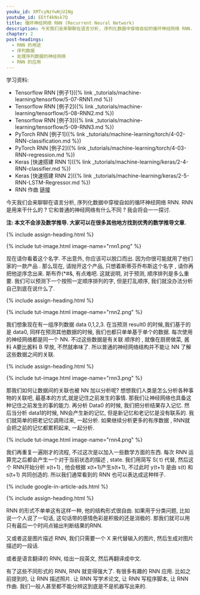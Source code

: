 ```yaml
---
youku_id: XMTcyNzYwNjU1Ng
youtube_id: EEtf4kNsk7Q
title: 循环神经网络 RNN (Recurrent Neural Network)
description: 今天我们会来聊聊在语言分析, 序列化数据中穿梭自如的循环神经网络 RNN. RNN 是用来干什么的 ? 它和普通的神经网络有什么不同 ? 我会将会一一探讨.
chapter: 2
post-headings:
  - RNN 的用途
  - 序列数据
  - 处理序列数据的神经网络
  - RNN 的应用
---
```


学习资料:
  * Tensorflow RNN [例子1]({% link _tutorials/machine-learning/tensorflow/5-07-RNN1.md %})
  * Tensorflow RNN [例子2]({% link _tutorials/machine-learning/tensorflow/5-08-RNN2.md %})
  * Tensorflow RNN [例子3]({% link _tutorials/machine-learning/tensorflow/5-09-RNN3.md %})
  * PyTorch RNN [例子1]({% link _tutorials/machine-learning/torch/4-02-RNN-classification.md %})
  * PyTorch RNN [例子2]({% link _tutorials/machine-learning/torch/4-03-RNN-regression.md %})
  * Keras [快速搭建 RNN 1]({% link _tutorials/machine-learning/keras/2-4-RNN-classifier.md %})
  * Keras [快速搭建 RNN 2]({% link _tutorials/machine-learning/keras/2-5-RNN-LSTM-Regressor.md %})
  * RNN 作曲 [链接](http://www.hexahedria.com/2015/08/03/composing-music-with-recurrent-neural-networks/)



今天我们会来聊聊在语言分析, 序列化数据中穿梭自如的循环神经网络 RNN. RNN 是用来干什么的 ? 它和普通的神经网络有什么不同 ? 我会将会一一探讨.


**注: 本文不会涉及数学推导. 大家可以在很多其他地方找到优秀的数学推导文章.**




{% include assign-heading.html %}

{% include tut-image.html image-name="rnn1.png" %}

现在请你看着这个名字. 不出意外, 你应该可以脱口而出. 因为你很可能就用了他们家的一款产品 . 那么现在, 请抛开这个产品, 只想着斯蒂芬乔布斯这个名字 , 请你再把他逆序念出来. 斯布乔(*#&, 有点难吧. 这就说明, 对于预测, 顺序排列是多么重要. 我们可以预测下一个按照一定顺序排列的字, 但是打乱顺序, 我们就没办法分析自己到底在说什么了.



{% include assign-heading.html %}

{% include tut-image.html image-name="rnn2.png" %}

我们想象现在有一组序列数据 data 0,1,2,3. 在当预测 result0 的时候,我们基于的是 data0, 同样在预测其他数据的时候, 我们也都只单单基于单个的数据. 每次使用的神经网络都是同一个 NN. 不过这些数据是有关联 顺序的 , 就像在厨房做菜, 酱料 A要比酱料 B 早放, 不然就串味了. 所以普通的神经网络结构并不能让 NN 了解这些数据之间的关联.



{% include assign-heading.html %}

{% include tut-image.html image-name="rnn3.png" %}

那我们如何让数据间的关联也被 NN 加以分析呢? 想想我们人类是怎么分析各种事物的关联吧, 最基本的方式,就是记住之前发生的事情. 那我们让神经网络也具备这种记住之前发生的事的能力. 再分析 Data0 的时候, 我们把分析结果存入记忆. 然后当分析 data1的时候, NN会产生新的记忆, 但是新记忆和老记忆是没有联系的. 我们就简单的把老记忆调用过来, 一起分析. 如果继续分析更多的有序数据 , RNN就会把之前的记忆都累积起来, 一起分析.

{% include tut-image.html image-name="rnn4.png" %}

我们再重复一遍刚才的流程, 不过这次是以加入一些数学方面的东西. 每次 RNN 运算完之后都会产生一个对于当前状态的描述 , state. 我们用简写 S( t) 代替, 然后这个 RNN开始分析 x(t+1) , 他会根据 x(t+1)产生s(t+1), 不过此时 y(t+1) 是由 s(t) 和 s(t+1) 共同创造的. 所以我们通常看到的 RNN 也可以表达成这种样子.






{% include google-in-article-ads.html %}

{% include assign-heading.html %}

RNN 的形式不单单这有这样一种, 他的结构形式很自由. 如果用于分类问题, 比如说一个人说了一句话, 这句话带的感情色彩是积极的还是消极的. 那我们就可以用只有最后一个时间点输出判断结果的RNN.

又或者这是图片描述 RNN, 我们只需要一个 X 来代替输入的图片, 然后生成对图片描述的一段话.

或者是语言翻译的 RNN, 给出一段英文, 然后再翻译成中文.

有了这些不同形式的 RNN, RNN 就变得强大了. 有很多有趣的 RNN 应用. 比如之前提到的, 让 RNN 描述照片. 让 RNN 写学术论文, 让 RNN 写程序脚本, 让 RNN 作曲. 我们一般人甚至都不能分辨这到底是不是机器写出来的.